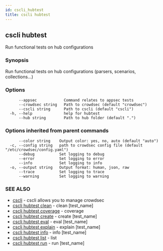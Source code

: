 ```yaml
---
id: cscli_hubtest
title: cscli hubtest
---
```

## cscli hubtest

Run functional tests on hub configurations

### Synopsis

Run functional tests on hub configurations (parsers, scenarios, collections...)

### Options

```
      --appsec            Command relates to appsec tests
      --crowdsec string   Path to crowdsec (default "crowdsec")
      --cscli string      Path to cscli (default "cscli")
  -h, --help              help for hubtest
      --hub string        Path to hub folder (default ".")
```

### Options inherited from parent commands

```
      --color string    Output color: yes, no, auto (default "auto")
  -c, --config string   path to crowdsec config file (default "/etc/crowdsec/config.yaml")
      --debug           Set logging to debug
      --error           Set logging to error
      --info            Set logging to info
  -o, --output string   Output format: human, json, raw
      --trace           Set logging to trace
      --warning         Set logging to warning
```

### SEE ALSO

* [cscli](/cscli/cscli.md)	 - cscli allows you to manage crowdsec
* [cscli hubtest clean](/cscli/cscli_hubtest_clean.md)	 - clean [test_name]
* [cscli hubtest coverage](/cscli/cscli_hubtest_coverage.md)	 - coverage
* [cscli hubtest create](/cscli/cscli_hubtest_create.md)	 - create [test_name]
* [cscli hubtest eval](/cscli/cscli_hubtest_eval.md)	 - eval [test_name]
* [cscli hubtest explain](/cscli/cscli_hubtest_explain.md)	 - explain [test_name]
* [cscli hubtest info](/cscli/cscli_hubtest_info.md)	 - info [test_name]
* [cscli hubtest list](/cscli/cscli_hubtest_list.md)	 - list
* [cscli hubtest run](/cscli/cscli_hubtest_run.md)	 - run [test_name]

